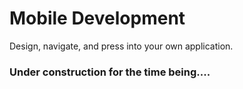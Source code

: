 # Mobile Development
Design, navigate, and press into your own application.

### Under construction for the time being....
